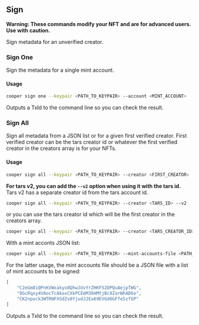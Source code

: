 ## Sign

**Warning: These commands modify your NFT and are for advanced users. Use with caution.**

Sign metadata for an unverified creator.

### Sign One

Sign the metadata for a single mint account.

#### Usage

```bash
cooper sign one --keypair <PATH_TO_KEYPAIR> --account <MINT_ACCOUNT>
```

Outputs a TxId to the command line so you can check the result.

### Sign All

Sign all metadata from a JSON list or for a given first verified creator. First verified creator can be the tars creator id or whatever the first verified creator in the creators array is for your NFTs.

#### Usage

```bash
cooper sign all --keypair <PATH_TO_KEYPAIR> --creator <FIRST_CREATOR>
```

**For tars v2, you can add the `--v2` option when using it with the tars id.**
Tars v2 has a separate creator id from the tars account id. 

```bash
cooper sign all --keypair <PATH_TO_KEYPAIR> --creator <TARS_ID> --v2
```

or you can use the tars creator id which will be the first creator in the creators array.

```bash
cooper sign all --keypair <PATH_TO_KEYPAIR> --creator <TARS_CREATOR_ID>
```

With a mint acconts JSON list:

```bash
cooper sign all --keypair <PATH_TO_KEYPAIR> --mint-accounts-file <PATH_TO_MINT_ACCOUNTS_FILE>
```

For the latter usage, the mint accounts file should be a JSON file with a list of mint accounts to be signed:

```json
[
    "C2eGm8iQPnKVWxakyo8QhwJUvYrZHKF52DPQuAejpTWG",
    "8GcRqxy4VAocTcAkoxCXkPCEmM36HMtjBc8ZarWhAD6o",
    "CK2npuck3WTRNFXSdZv8YjudJJEa69EVGd6GFfeSzfGP"
]
```

Outputs a TxId to the command line so you can check the result.

